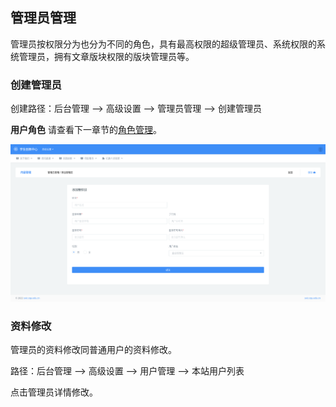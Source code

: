## 管理员管理

管理员按权限分为也分为不同的角色，具有最高权限的超级管理员、系统权限的系统管理员，拥有文章版块权限的版块管理员等。

### 创建管理员

创建路径：后台管理 --> 高级设置 --> 管理员管理 --> 创建管理员

**用户角色** 请查看下一章节的[角色管理](./role.md##角色管理)。

![](../img/admiin_create.png)

### 资料修改

管理员的资料修改同普通用户的资料修改。

路径：后台管理 --> 高级设置 --> 用户管理 --> 本站用户列表

点击管理员详情修改。